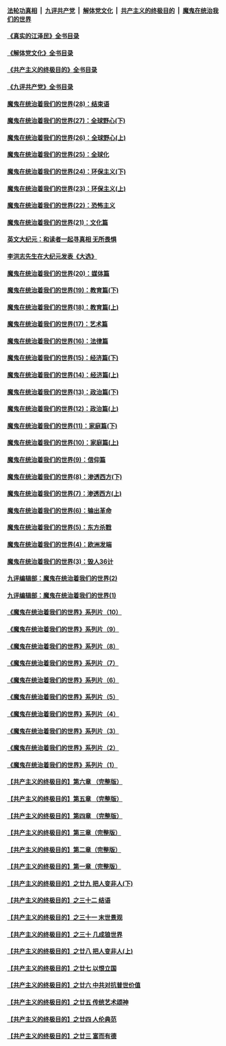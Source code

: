 ####  [法轮功真相](../../../../basic/blob/master/README.md?t=05222001) &nbsp;|&nbsp; [九评共产党](../../../../9ping.md/blob/master/README.md?t=05222001) &nbsp;|&nbsp; [解体党文化](../../../../jtdwh.md/blob/master/README.md?t=05222001)  &nbsp;|&nbsp; [共产主义的终极目的](../../../../gczydzjmd.md/blob/master/README.md?t=05222001) &nbsp;|&nbsp; [魔鬼在统治我们的世界](../../../../mgztzwmdsj.md/blob/master/README.md?t=05222001) 

#### [《真实的江泽民》全书目录](../pages/nsc422/n13721399.md?t=05222001) 

#### [《解体党文化》全书目录](../pages/nsc422/n13721157.md?t=05222001) 

#### [《共产主义的终极目的》全书目录](../pages/nsc422/n13721048.md?t=05222001) 

#### [《九评共产党》全书目录](../pages/nsc422/n13708085.md?t=05222001) 

#### [魔鬼在统治着我们的世界(28)：结束语](../pages/nsc422/n10936246.md?t=05222001) 

#### [魔鬼在统治着我们的世界(27)：全球野心(下)](../pages/nsc422/n10928319.md?t=05222001) 

#### [魔鬼在统治着我们的世界(26)：全球野心(上)](../pages/nsc422/n10900318.md?t=05222001) 

#### [魔鬼在统治着我们的世界(25)：全球化](../pages/nsc422/n10788205.md?t=05222001) 

#### [魔鬼在统治着我们的世界(24)：环保主义(下)](../pages/nsc422/n10695307.md?t=05222001) 

#### [魔鬼在统治着我们的世界(23)：环保主义(上)](../pages/nsc422/n10688613.md?t=05222001) 

#### [魔鬼在统治着我们的世界(22)：恐怖主义](../pages/nsc422/n10614727.md?t=05222001) 

#### [魔鬼在统治着我们的世界(21)：文化篇](../pages/nsc422/n10597706.md?t=05222001) 

#### [英文大纪元：和读者一起寻真相 无所畏惧](../pages/nsc422/n12542027.md?t=05222001) 

#### [李洪志先生在大纪元发表《大选》](../pages/nsc422/n12534746.md?t=05222001) 

#### [魔鬼在统治着我们的世界(20)：媒体篇](../pages/nsc422/n10586579.md?t=05222001) 

#### [魔鬼在统治着我们的世界(19)：教育篇(下)](../pages/nsc422/n10564808.md?t=05222001) 

#### [魔鬼在统治着我们的世界(18)：教育篇(上)](../pages/nsc422/n10526970.md?t=05222001) 

#### [魔鬼在统治着我们的世界(17)：艺术篇](../pages/nsc422/n10499093.md?t=05222001) 

#### [魔鬼在统治着我们的世界(16)：法律篇](../pages/nsc422/n10485969.md?t=05222001) 

#### [魔鬼在统治着我们的世界(15)：经济篇(下)](../pages/nsc422/n10469975.md?t=05222001) 

#### [魔鬼在统治着我们的世界(14)：经济篇(上)](../pages/nsc422/n10457370.md?t=05222001) 

#### [魔鬼在统治着我们的世界(13)：政治篇(下)](../pages/nsc422/n10448270.md?t=05222001) 

#### [魔鬼在统治着我们的世界(12)：政治篇(上)](../pages/nsc422/n10444576.md?t=05222001) 

#### [魔鬼在统治着我们的世界(11)：家庭篇(下)](../pages/nsc422/n10440961.md?t=05222001) 

#### [魔鬼在统治着我们的世界(10)：家庭篇(上)](../pages/nsc422/n10435448.md?t=05222001) 

#### [魔鬼在统治着我们的世界(9)：信仰篇](../pages/nsc422/n10432159.md?t=05222001) 

#### [魔鬼在统治着我们的世界(8)：渗透西方(下)](../pages/nsc422/n10429603.md?t=05222001) 

#### [魔鬼在统治着我们的世界(7)：渗透西方(上)](../pages/nsc422/n10426013.md?t=05222001) 

#### [魔鬼在统治着我们的世界(6)：输出革命](../pages/nsc422/n10421536.md?t=05222001) 

#### [魔鬼在统治着我们的世界(5)：东方杀戮](../pages/nsc422/n10417707.md?t=05222001) 

#### [魔鬼在统治着我们的世界(4)：欧洲发端](../pages/nsc422/n10414890.md?t=05222001) 

#### [魔鬼在统治着我们的世界(3)：毁人36计](../pages/nsc422/n10411583.md?t=05222001) 

#### [九评编辑部：魔鬼在统治着我们的世界(2)](../pages/nsc422/n10410036.md?t=05222001) 

#### [九评编辑部：魔鬼在统治着我们的世界(1)](../pages/nsc422/n10406825.md?t=05222001) 

#### [《魔鬼在统治着我们的世界》系列片（10）](../pages/nsc422/n12292670.md?t=05222001) 

#### [《魔鬼在统治着我们的世界》系列片（9）](../pages/nsc422/n12290859.md?t=05222001) 

#### [《魔鬼在统治着我们的世界》系列片（8）](../pages/nsc422/n12287445.md?t=05222001) 

#### [《魔鬼在统治着我们的世界》系列片（7）](../pages/nsc422/n12283425.md?t=05222001) 

#### [《魔鬼在统治着我们的世界》系列片（6）](../pages/nsc422/n12282314.md?t=05222001) 

#### [《魔鬼在统治着我们的世界》系列片（5）](../pages/nsc422/n12281419.md?t=05222001) 

#### [《魔鬼在统治着我们的世界》系列片（4）](../pages/nsc422/n12274024.md?t=05222001) 

#### [《魔鬼在统治着我们的世界》系列片（3）](../pages/nsc422/n12271322.md?t=05222001) 

#### [《魔鬼在统治着我们的世界》系列片（2）](../pages/nsc422/n12269049.md?t=05222001) 

#### [《魔鬼在统治着我们的世界》系列片（1）](../pages/nsc422/n12267575.md?t=05222001) 

#### [【共产主义的终极目的】第六章 （完整版）](../pages/nsc422/n11428913.md?t=05222001) 

#### [【共产主义的终极目的】第五章 （完整版）](../pages/nsc422/n11428912.md?t=05222001) 

#### [【共产主义的终极目的】第四章 （完整版）](../pages/nsc422/n11428907.md?t=05222001) 

#### [【共产主义的终极目的】第三章（完整版）](../pages/nsc422/n11428848.md?t=05222001) 

#### [【共产主义的终极目的】第二章（完整版）](../pages/nsc422/n11428831.md?t=05222001) 

#### [【共产主义的终极目的】第一章（完整版）](../pages/nsc422/n11417651.md?t=05222001) 

#### [【共产主义的终极目的】之廿九 把人变非人(下)](../pages/nsc422/n11344140.md?t=05222001) 

#### [【共产主义的终极目的】之三十二 结语](../pages/nsc422/n11360535.md?t=05222001) 

#### [【共产主义的终极目的】之三十一 末世景观](../pages/nsc422/n11351129.md?t=05222001) 

#### [【共产主义的终极目的】之三十 几成狼世界](../pages/nsc422/n11348280.md?t=05222001) 

#### [【共产主义的终极目的】之廿八 把人变非人(上)](../pages/nsc422/n11340492.md?t=05222001) 

#### [【共产主义的终极目的】之廿七 以恨立国](../pages/nsc422/n11336944.md?t=05222001) 

#### [【共产主义的终极目的】之廿六 中共对抗普世价值](../pages/nsc422/n11324785.md?t=05222001) 

#### [【共产主义的终极目的】之廿五 传统艺术颂神](../pages/nsc422/n11296396.md?t=05222001) 

#### [【共产主义的终极目的】之廿四 人伦典范](../pages/nsc422/n11296397.md?t=05222001) 

#### [【共产主义的终极目的】之廿三 富而有德](../pages/nsc422/n11283598.md?t=05222001) 

